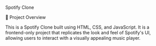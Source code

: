  Spotify Clone

🚀 Project Overview

This is a Spotify Clone built using HTML, CSS, and JavaScript. It is a frontend-only project that replicates the look and feel of Spotify's UI, allowing users to interact with a visually appealing music player.
